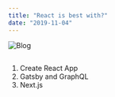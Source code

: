 ```yaml
---
title: "React is best with?"
date: "2019-11-04"
---
```


![Blog](./blog.jpg)
## 

1. Create React App
2. Gatsby and GraphQL
3. Next.js